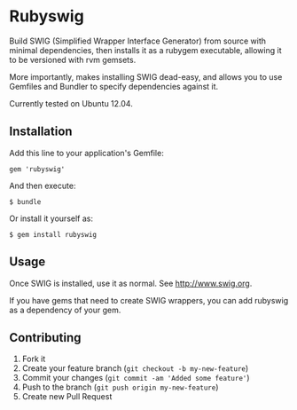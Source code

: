 # Rubyswig

Build SWIG (Simplified Wrapper Interface Generator) from source with minimal dependencies,
then installs it as a rubygem executable, allowing it to be versioned with rvm gemsets.

More importantly, makes installing SWIG dead-easy, and allows you to use Gemfiles and
Bundler to specify dependencies against it.

Currently tested on Ubuntu 12.04.

## Installation

Add this line to your application's Gemfile:

    gem 'rubyswig'

And then execute:

    $ bundle

Or install it yourself as:

    $ gem install rubyswig

## Usage

Once SWIG is installed, use it as normal. See http://www.swig.org.

If you have gems that need to create SWIG wrappers, you can add rubyswig as a dependency of your gem.

## Contributing

1. Fork it
2. Create your feature branch (`git checkout -b my-new-feature`)
3. Commit your changes (`git commit -am 'Added some feature'`)
4. Push to the branch (`git push origin my-new-feature`)
5. Create new Pull Request
